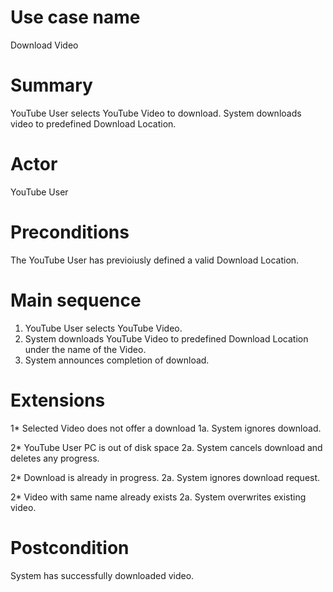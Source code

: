 Use case name
==============
Download Video

Summary
========
YouTube User selects YouTube Video to download. System downloads video to predefined Download Location.

Actor
=====
YouTube User

Preconditions
=============
The YouTube User has previoiusly defined a valid Download Location.

Main sequence
==============
1. YouTube User selects YouTube Video.
2. System downloads YouTube Video to predefined Download Location under the name of the Video.
3. System announces completion of download.

Extensions
==========
1* Selected Video does not offer a download
1a. System ignores download.


2* YouTube User PC is out of disk space
2a. System cancels download and deletes any progress.


2* Download is already in progress.
2a. System ignores download request.


2* Video with same name already exists
2a. System overwrites existing video.

Postcondition
==============
System has successfully downloaded video.